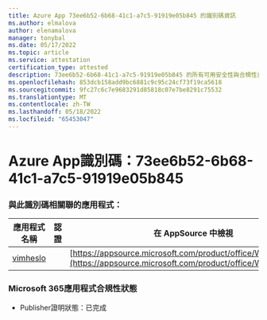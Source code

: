 ```yaml
---
title: Azure App 73ee6b52-6b68-41c1-a7c5-91919e05b845 的識別碼資訊
ms.author: elmalova
author: elenamalova
manager: tonybal
ms.date: 05/17/2022
ms.topic: article
ms.service: attestation
certification_type: attested
description: 73ee6b52-6b68-41c1-a7c5-91919e05b845 的所有可用安全性與合規性資訊。
ms.openlocfilehash: 853dcb158add9bc6881c9c95c24cf73f19ca5618
ms.sourcegitcommit: 9fc27c6c7e9683291d85818c07e7be8291c75532
ms.translationtype: MT
ms.contentlocale: zh-TW
ms.lasthandoff: 05/18/2022
ms.locfileid: "65453047"
---
```

# <a name="azure-app-id-73ee6b52-6b68-41c1-a7c5-91919e05b845"></a>Azure App識別碼：73ee6b52-6b68-41c1-a7c5-91919e05b845


### <a name="apps-associated-with-this-id"></a>與此識別碼相關聯的應用程式：
| **應用程式名稱** | **認證** | **在 AppSource 中檢視** |
|--------------|---------------|-----------------------|
| [vimheslo](../forward/WA200003843.md) |  | [https://appsource.microsoft.com/product/office/WA200003843](https://appsource.microsoft.com/product/office/WA200003843) |

### <a name="microsoft-365-app-compliance-status"></a>Microsoft 365應用程式合規性狀態
- Publisher證明狀態：已完成
